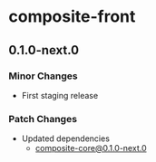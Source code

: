 # composite-front

## 0.1.0-next.0

### Minor Changes

- First staging release

### Patch Changes

- Updated dependencies
  - composite-core@0.1.0-next.0
